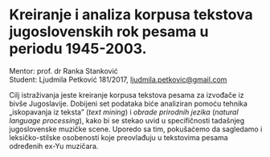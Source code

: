 # Kreiranje i analiza korpusa tekstova jugoslovenskih rok pesama u periodu 1945-2003.<br/>
Mentor: prof. dr Ranka Stanković<br/>
Student: Ljudmila Petković 181/2017, ljudmila.petkovic@gmail.com<br/>

Cilj istraživanja jeste kreiranje korpusa tekstova pesama za izvođače iz bivše Jugoslavije. Dobijeni set podataka biće analiziran pomoću tehnika „iskopavanja iz teksta” (_text mining_) i _obrade prirodnih jezika_ (_natural language processing_), kako bi se stekao uvid u specifičnosti tadašnjeg jugoslovenske muzičke scene. Uporedo sa tim, pokušaćemo da sagledamo i leksičko-stilske osobenosti koje preovlađuju u tekstovima pesama određenih ex-Yu muzičara.


